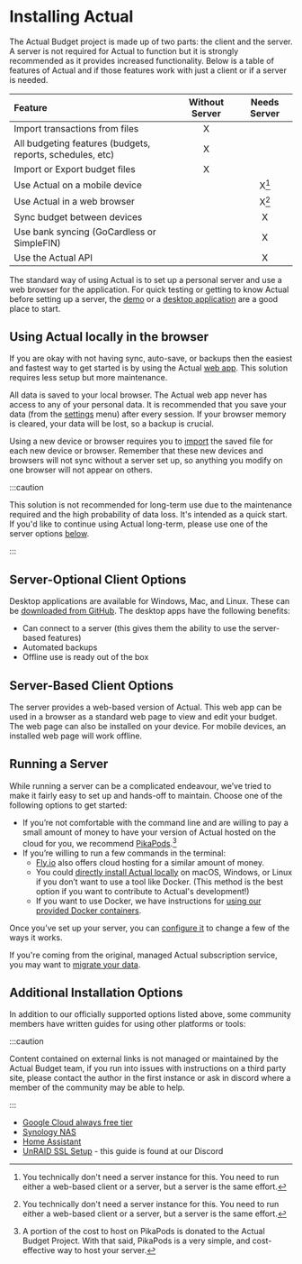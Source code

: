 # Installing Actual

The Actual Budget project is made up of two parts: the client and the server. A server is not required for Actual to function but it is strongly recommended as it provides increased functionality. Below is a table of features of Actual and if those features work with just a client or if a server is needed. 

| Feature | Without Server | Needs Server |
|:-|:-:|:-:|
| Import transactions from files | X | |
| All budgeting features (budgets, reports, schedules, etc) | X | |
| Import or Export budget files | X | |
| Use Actual on a mobile device | | X[^1] |
| Use Actual in a web browser | | X[^1] |
| Sync budget between devices| | X |
| Use bank syncing (GoCardless or SimpleFIN)| | X |
| Use the Actual API | | X |

The standard way of using Actual is to set up a personal server and use a web browser for the application. For quick testing or getting to know Actual before setting up a server, the [demo](https://demo.actualbudget.org) or a [desktop application](https://github.com/actualbudget/actual/releases) are a good place to start.

## Using Actual locally in the browser

If you are okay with not having sync, auto-save, or backups then the easiest and fastest way to get started is by using the Actual [web app](https://app.actualbudget.org). This solution requires less setup but more maintenance. 

All data is saved to your local browser. The Actual web app never has access to any of your personal data. It is recommended that you save your data (from the [settings](../backup-restore/backup) menu) after every session. If your browser memory is cleared, your data will be lost, so a backup is crucial. 

Using a new device or browser requires you to [import](../migration/actual-import#import-backup-file) the saved file for each new device or browser. Remember that these new devices and browsers will not sync without a server set up, so anything you modify on one browser will not appear on others.

:::caution

This solution is not recommended for long-term use due to the maintenance required and the high probability of data loss. It's intended as a quick start. If you'd like to continue using Actual long-term, please use one of the server options [below](#running-a-server).

:::

## Server-Optional Client Options

Desktop applications are available for Windows, Mac, and Linux. These can be [downloaded from GitHub](https://github.com/actualbudget/actual/releases). The desktop apps have the following benefits:
* Can connect to a server (this gives them the ability to use the server-based features)
* Automated backups
* Offline use is ready out of the box 

## Server-Based Client Options

The server provides a web-based version of Actual. This web app can be used in a browser as a standard web page to view and edit your budget. The web page can also be installed on your device. For mobile devices, an installed web page will work offline.

## Running a Server

While running a server can be a complicated endeavour, we’ve tried to make it fairly easy to set up and hands-off to maintain. Choose one of the following options to get started:

- If you’re not comfortable with the command line and are willing to pay a small amount of money to have your version of Actual hosted on the cloud for you, we recommend [PikaPods](pikapods.md).[^2]
- If you’re willing to run a few commands in the terminal:
  - [Fly.io](fly.md) also offers cloud hosting for a similar amount of money.
  - You could [directly install Actual locally](local.md) on macOS, Windows, or Linux if you don’t want to use a tool like Docker. (This method is the best option if you want to contribute to Actual's development!)
  - If you want to use Docker, we have instructions for [using our provided Docker containers](docker.md).

Once you’ve set up your server, you can [configure it](../config/index.md) to change a few of the ways it works.

If you're coming from the original, managed Actual subscription service, you may want to [migrate your data](../migration/index.md).

## Additional Installation Options

In addition to our officially supported options listed above, some community members have written guides for using other platforms or tools:

:::caution

Content contained on external links is not managed or maintained by the Actual Budget team, if you run into issues with instructions on a third party site, please contact the author in the first instance or ask in discord where a member of the community may be able to help.

:::

- [Google Cloud always free tier](https://github.com/eatonc/actual-gcp)
- [Synology NAS](https://mariushosting.com/how-to-install-actual-on-your-synology-nas/)
- [Home Assistant](https://github.com/sztupy/hassio-actualbudget/blob/main/README.md)
- [UnRAID SSL Setup](https://discord.com/channels/937901803608096828/1158941114603155477) - this guide is found at our Discord

[^1]: You technically don't need a server instance for this. You need to run either a web-based client or a server, but a server is the same effort.
[^2]: A portion of the cost to host on PikaPods is donated to the Actual Budget Project. With that said, PikaPods is a very simple, and cost-effective way to host your server.
